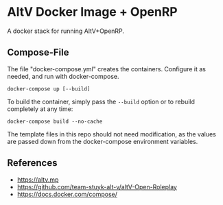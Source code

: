 # AltV Docker Image + OpenRP
A docker stack for running AltV+OpenRP.

## Compose-File
The file "docker-compose.yml" creates the containers. Configure it as
needed, and run with docker-compose.

```
docker-compose up [--build]
```

To build the container, simply pass the `--build` option or to rebuild
completely at any time:

```
docker-compose build --no-cache
```

The template files in this repo should not need modification, as the values
are passed down from the docker-compose environment variables.

## References
- https://altv.mp
- https://github.com/team-stuyk-alt-v/altV-Open-Roleplay
- https://docs.docker.com/compose/